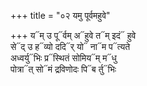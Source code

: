 +++
title = "०२ यमु पूर्वमहुवे"

+++
य᳓म् उ पू᳓र्वम् अ᳓हुवे त᳓म् इदं᳓ हुवे  
से᳓द् उ ह᳓व्यो ददि᳓र् यो᳓ ना᳓म प᳓त्यते  
अध्वर्यु᳓भिः प्र᳓स्थितं सोमिय᳓म् म᳓धु  
पोत्रा᳓त् सो᳓मं द्रविणोदः पि᳓ब र्तु᳓भिः